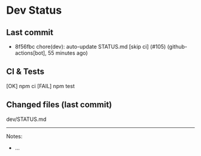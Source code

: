 # Dev Status

## Last commit
- 8f56fbc chore(dev): auto-update STATUS.md [skip ci] (#105) (github-actions[bot], 55 minutes ago)
## CI & Tests
[OK] npm ci
[FAIL] npm test

## Changed files (last commit)
dev/STATUS.md

---
Notes:
- ...
